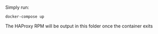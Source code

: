 Simply run:

    docker-compose up

The HAProxy RPM will be output in this folder once the container exits
